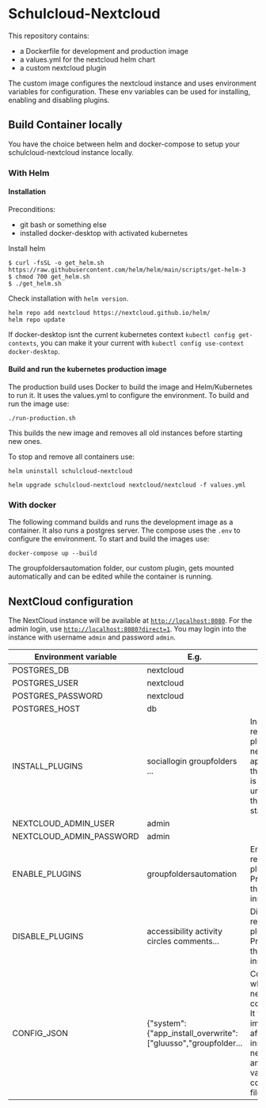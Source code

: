 # Schulcloud-Nextcloud

This repository contains:
- a Dockerfile for development and production image
- a values.yml for the nextcloud helm chart
- a custom nextcloud plugin

The custom image configures the nextcloud instance and uses environment variables for configuration.
These env variables can be used for installing, enabling and disabling plugins.

## Build Container locally
You have the choice between helm and docker-compose to setup your schulcloud-nextcloud instance locally.

### With Helm
#### Installation
Preconditions:
- git bash or something else
- installed docker-desktop with activated kubernetes

Install helm
```
$ curl -fsSL -o get_helm.sh https://raw.githubusercontent.com/helm/helm/main/scripts/get-helm-3
$ chmod 700 get_helm.sh
$ ./get_helm.sh
```
Check installation with `helm version`.

```
helm repo add nextcloud https://nextcloud.github.io/helm/
helm repo update
```

If docker-desktop isnt the current kubernetes context `kubectl config get-contexts`, you can make it your current with
`kubectl config use-context docker-desktop`.

#### Build and run the kubernetes production image

The production build uses Docker to build the image and Helm/Kubernetes to run it. 
It uses the values.yml to configure the environment. To build and run the image use:

```
./run-production.sh
```

This builds the new image and removes all old instances before starting new ones.

To stop and remove all containers use:

```
helm uninstall schulcloud-nextcloud
```
`helm upgrade schulcloud-nextcloud nextcloud/nextcloud -f values.yml`

### With docker

The following command builds and runs the development image as a container. It also runs a postgres server.
The compose uses the `.env` to configure the environment. To start and build the images use:

```
docker-compose up --build
```

The groupfoldersautomation folder, our custom plugin, gets mounted automatically and can be edited while the container is running.


## NextCloud configuration

The NextCloud instance will be available at [`http://localhost:8080`](http://localhost:8080).
For the admin login, use [`http://localhost:8080?direct=1`](http://localhost:8080?direct=1).
You may login into the instance with username `admin` and password `admin`.

| Environment variable     | E.g.                                                          | comment                                                                                                                                        |
|--------------------------|---------------------------------------------------------------|------------------------------------------------------------------------------------------------------------------------------------------------|
| POSTGRES_DB              | nextcloud                                                     |                                                                                                                                                |
| POSTGRES_USER            | nextcloud                                                     |                                                                                                                                                |
| POSTGRES_PASSWORD        | nextcloud                                                     |                                                                                                                                                |
| POSTGRES_HOST            | db                                                            |                                                                                                                                                |
| INSTALL_PLUGINS          | sociallogin groupfolders ...                                  | Installs all referecend plugins from nextcloud app store. If the appstore is unreachable the container startup fails.                          |
| NEXTCLOUD_ADMIN_USER     | admin                                                         |                                                                                                                                                |
| NEXTCLOUD_ADMIN_PASSWORD | admin                                                         |                                                                                                                                                |
| ENABLE_PLUGINS           | groupfoldersautomation                                        | Enables all referenced plugins. Precondition the plugin is installed.                                                                          |
| DISABLE_PLUGINS          | accessibility activity circles comments...                    | Disable all referenced plugins. Precondition the plugin is installed.                                                                          |
| CONFIG_JSON              | {"system":{"app_install_overwrite":["gluusso","groupfolder... | Contains the whole nextcloud configuration. It will be only imported after installation of nextcloud and overrides values of config.php files. |

